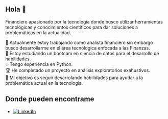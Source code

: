## Hola 👋

Financiero apasionado por la tecnología donde busco utilizar herramientas tecnológicas y conocimientos científicos para dar soluciones a problemáticas en la actualidad.

🔭 Actualmente estoy trabajando como analista financiero sin embargo busco desarrollarme en el área tecnólogica enfocada a las Finanzas.  
🌱 Estoy estudiando un bootcam en ciencia de datos para el desarrollo de habilidades.  
💡 Tengo experiencia en Python.  
🏆 He completado un proyecto en análisis exploratorios exahustivos.  
🎯 Mi objetivo es seguir desarrolando habilidades para ayudar a la problemática actual en la tecnología.  

## Donde pueden encontrame

- [![LinkedIn](https://img.shields.io/badge/LinkedIn-%230077B5.svg?style=for-the-badge&logo=linkedin&logoColor=white)](https://www.linkedin.com/in/javier-alcala-fernandez)
